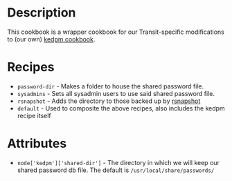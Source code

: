 Description
===========
This cookbook is a wrapper cookbook for our Transit-specific
modifications to (our own) [kedpm cookbook][kpm-cb].

Recipes
======
* `password-dir` - Makes a folder to house the shared password file.
* `sysadmins` - Sets all sysadmin users to use said shared password file.
* `rsnapshot` - Adds the directory to those backed up by [rsnapshot][rs-cb]
* `default` - Used to composite the above recipes, also includes the
  kedpm recipe itself

Attributes
==========
* `node['kedpm']['shared-dir']` - The directory in which we will keep
  our shared password db file.  The default is `/usr/local/share/passwords/`

[kpm-cb]: https://github.com/umts/chef-kedpm
[rs-cb]: https://github.com/umts/rsnapshot
